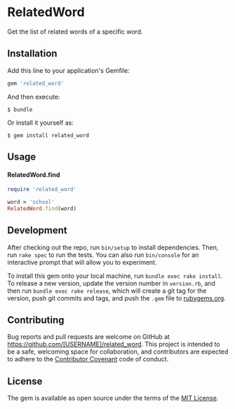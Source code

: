 # RelatedWord

Get the list of related words of a specific word.

## Installation

Add this line to your application's Gemfile:

```ruby
gem 'related_word'
```

And then execute:

    $ bundle

Or install it yourself as:

    $ gem install related_word

## Usage

#### RelatedWord.find
```ruby
require 'related_word'

word = 'school'
RelatedWord.find(word)
```

## Development

After checking out the repo, run `bin/setup` to install dependencies. Then, run `rake spec` to run the tests. You can also run `bin/console` for an interactive prompt that will allow you to experiment.

To install this gem onto your local machine, run `bundle exec rake install`. To release a new version, update the version number in `version.rb`, and then run `bundle exec rake release`, which will create a git tag for the version, push git commits and tags, and push the `.gem` file to [rubygems.org](https://rubygems.org).

## Contributing

Bug reports and pull requests are welcome on GitHub at https://github.com/[USERNAME]/related_word. This project is intended to be a safe, welcoming space for collaboration, and contributors are expected to adhere to the [Contributor Covenant](http://contributor-covenant.org) code of conduct.


## License

The gem is available as open source under the terms of the [MIT License](http://opensource.org/licenses/MIT).

